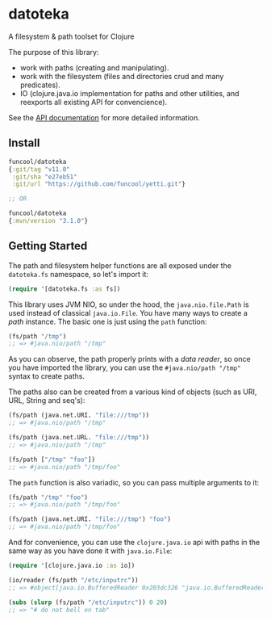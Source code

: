 # datoteka #

A filesystem & path toolset for Clojure

The purpose of this library:

- work with paths (creating and manipulating).
- work with the filesystem (files and directories crud and many predicates).
- IO (clojure.java.io implementation for paths and other utilities,
  and reexports all existing API for convencience).

See the [API documentation](https://funcool.github.io/datoteka/latest/) for
more detailed information.


## Install

```clojure
funcool/datoteka
{:git/tag "v11.0"
 :git/sha "e27eb51"
 :git/url "https://github.com/funcool/yetti.git"}

;; OR

funcool/datoteka
{:mvn/version "3.1.0"}
```

## Getting Started

The path and filesystem helper functions are all exposed under the
`datoteka.fs` namespace, so let's import it:

```clojure
(require '[datoteka.fs :as fs])
```

This library uses JVM NIO, so under the hood, the `java.nio.file.Path`
is used instead of classical `java.io.File`.  You have many ways to
create a *path* instance. The basic one is just using the `path`
function:

```clojure
(fs/path "/tmp")
;; => #java.nio/path "/tmp"
```

As you can observe, the path properly prints with a *data reader*, so
once you have imported the library, you can use the `#java.nio/path "/tmp"`
syntax to create paths.

The paths also can be created from a various kind of objects (such as
URI, URL, String and seq's):

```clojure
(fs/path (java.net.URI. "file:///tmp"))
;; => #java.nio/path "/tmp"

(fs/path (java.net.URL. "file:///tmp"))
;; => #java.nio/path "/tmp"

(fs/path ["/tmp" "foo"])
;; => #java.nio/path "/tmp/foo"
```

The `path` function is also variadic, so you can pass multiple
arguments to it:

```clojure
(fs/path "/tmp" "foo")
;; => #java.nio/path "/tmp/foo"

(fs/path (java.net.URI. "file:///tmp") "foo")
;; => #java.nio/path "/tmp/foo"
```

And for convenience, you can use the `clojure.java.io` api with paths
in the same way as you have done it with `java.io.File`:

```clojure
(require '[clojure.java.io :as io])

(io/reader (fs/path "/etc/inputrc"))
;; => #object[java.io.BufferedReader 0x203dc326 "java.io.BufferedReader@203dc326"]

(subs (slurp (fs/path "/etc/inputrc")) 0 20)
;; => "# do not bell on tab"
```

